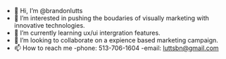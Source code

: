 - 👋 Hi, I’m @brandonlutts
- 👀 I’m interested in pushing the boudaries of visually marketing with innovative technologies.
- 🌱 I’m currently learning ux/ui intergration features.
- 💞️ I’m looking to collaborate on a expience based marketing campaign.
- 📫 How to reach me -phone: 513-706-1604 -email: luttsbn@gmail.com 


